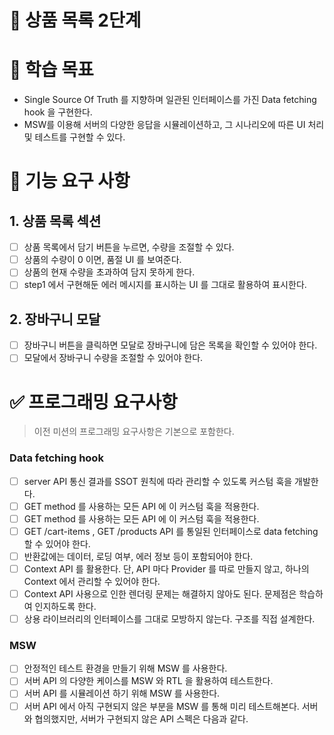 # 🚀 상품 목록 2단계

# 📍 학습 목표

- Single Source Of Truth 를 지향하며 일관된 인터페이스를 가진 Data fetching hook 을 구현한다.
- MSW를 이용해 서버의 다양한 응답을 시뮬레이션하고, 그 시나리오에 따른 UI 처리 및 테스트를 구현할 수 있다.

# 🎯 기능 요구 사항

## 1. 상품 목록 섹션

- [ ] 상품 목록에서 담기 버튼을 누르면, 수량을 조절할 수 있다.
- [ ] 상품의 수량이 0 이면, 품절 UI 를 보여준다.
- [ ] 상품의 현재 수량을 초과하여 담지 못하게 한다.
- [ ] step1 에서 구현해둔 에러 메시지를 표시하는 UI 를 그대로 활용하여 표시한다.

## 2. 장바구니 모달

- [ ] 장바구니 버튼을 클릭하면 모달로 장바구니에 담은 목록을 확인할 수 있어야 한다.
- [ ] 모달에서 장바구니 수량을 조절할 수 있어야 한다.

# ✅ 프로그래밍 요구사항

> 이전 미션의 프로그래밍 요구사항은 기본으로 포함한다.

### Data fetching hook

- [ ] server API 통신 결과를 SSOT 원칙에 따라 관리할 수 있도록 커스텀 훅을 개발한다.
- [ ] GET method 를 사용하는 모든 API 에 이 커스텀 훅을 적용한다.
- [ ] GET method 를 사용하는 모든 API 에 이 커스텀 훅을 적용한다.
- [ ] GET /cart-items , GET /products API 를 통일된 인터페이스로 data fetching 할 수 있어야 한다.
- [ ] 반환값에는 데이터, 로딩 여부, 에러 정보 등이 포함되어야 한다.
- [ ] Context API 를 활용한다. 단, API 마다 Provider 를 따로 만들지 않고, 하나의 Context 에서 관리할 수 있어야 한다.
- [ ] Context API 사용으로 인한 렌더링 문제는 해결하지 않아도 된다. 문제점은 학습하여 인지하도록 한다.
- [ ] 상용 라이브러리의 인터페이스를 그대로 모방하지 않는다. 구조를 직접 설계한다.

### MSW

- [ ] 안정적인 테스트 환경을 만들기 위해 MSW 를 사용한다.
- [ ] 서버 API 의 다양한 케이스를 MSW 와 RTL 을 활용하여 테스트한다.
- [ ] 서버 API 를 시뮬레이션 하기 위해 MSW 를 사용한다.
- [ ] 서버 API 에서 아직 구현되지 않은 부분을 MSW 를 통해 미리 테스트해본다. 서버와 협의했지만, 서버가 구현되지 않은 API 스펙은 다음과 같다.
